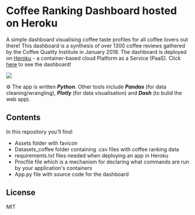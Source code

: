 # Coffee Ranking Dashboard hosted on Heroku

A simple dashboard visualising coffee taste profiles for all coffee lovers out there! This dashboard is a synthesis of over 1300 coffee reviews gathered by the Coffee Quality Institute in January 2018. The dashboard is deployed on [Heroku]() - a container-based cloud Platform as a Service (PaaS). Click [here](https://coffee-dashboard-sandra.herokuapp.com/) to see the dashboard!

<p align="centre">
  <a href="https://coffee-dashboard-sandra.herokuapp.com/" title="Coffee Dashboard">
    <img src="https://user-images.githubusercontent.com/55002027/115780382-01393f80-a3b1-11eb-8466-0e48d44f470c.png" />
  </a>
</p>

⚙ The app is written ***Python***. Other tools include ***Pandas*** (for data cleaning/wrangling), ***Plotly*** (for data visualisation) and ***Dash*** (to bulid the web app).

## Contents
In this repository you'll find:
- Assets folder with favicon
- Datasets_coffee folder containing .csv files with coffee ranking data
- requirements.txt files needed when deploying an app in Heroku
- Procfile file which is a mechanism for declaring what commands are run by your application's containers
- App.py file with source code for the dashboard  


## License
MIT
